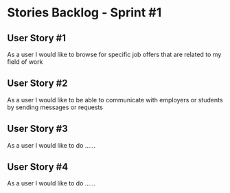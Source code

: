 # Stories Backlog - Sprint #1

## User Story #1

As a user I would like to browse for specific job offers that are related to my field of work

## User Story #2

As a user I would like to be able to communicate with employers or students by sending messages or requests


## User Story #3

As a user I would like to do ......


## User Story #4

As a user I would like to do ......
